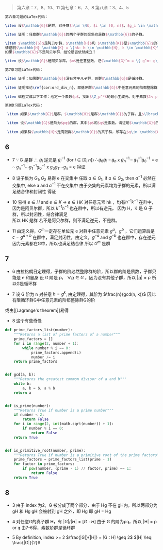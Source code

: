 > 第六章：7、8、10、11
> 第七章：6、7、8
> 第八章：3、4、5

```tex
第六章习题的LaTex代码：

\item 设$\mathbb{G}$是群，对任意$n\in \N$, $i \in [0, n]$，$g_i \in \mathbb{G}$。证明$g_0 g_1 \cdots g_n$的逆元是$g_n^{-1} \cdots g_1^{-1} g_0^{-1}$。

\item 证明：任意群$\mathbb{G}$的两个子群的交集也是群$\mathbb{G}$的子群。

\item $\mathbb{G}$是阿贝尔群，$\mathbb{H}$和 $\mathbb{K}$是$\mathbb{G}$的子群。  
请证明$\mathbb{H} \mathbb{K} = \{hk: h \in \mathbb{H}, k \in \mathbb{K}\}$是群$\mathbb{G}$的子群。  
如果$\mathbb{G}$不是阿贝尔群，结论是否依然成立？

\item 设$\mathbb{G}$是阿贝尔群，$m$是任意整数，记$\mathbb{G}^m = \{ g^m: g\in \mathbb{G}\}$。请证明$\mathbb{G}^m$是$\mathbb{G}$的一个子群。

第7章习题LaTex代码：

\item 证明：如果群$\mathbb{G}$没有非平凡子群，则群$\mathbb{G}$是循环群。  
          
\item 证明推论\ref{cor:ord_div_n}，即循环群$\mathbb{G}$中任意元素的阶都整除群$\mathbb{G}$的阶。  
          
\item 编程完成以下工作：给定一个素数$p$，找出$\Z_p^*$的最小生成元。对于素数$1< p < 10000$，哪一个素数$p$使得$\Z_p^*$的最小生成元最大？

第8章习题LaTex代码：

 \item 如果$\mathbb{G}$是群，$\mathbb{H}$是群$\mathbb{G}$的子群，且$\lbrack \mathbb{G} : \mathbb{H}\rbrack =2$，请证明对任意的$g\in \mathbb{G}$，$g \mathbb{H} = \mathbb{H}g$。

 \item 设$\mathbb{G}$是阶为$pq$的群，其中$p$和$q$是素数。请证明$\mathbb{G}$的任意真子群是循环群。  
    
 \item 如果群$\mathbb{H}$是有限群$\mathbb{G}$的真子群，即存在$g\in \mathbb{G}$但是$g \not \in \mathbb{H}$。请证明$\vert \mathbb{H} \vert  \leq \vert \mathbb{G} \vert \ /2$。
```

## 6
- 7
$\because$ G 是群
$\therefore$ $g_{i}$ 逆元是 $g_{i}^{-1}$  (for $i \in [0,n]$)
$\therefore g_0 g_1 \cdots g_n$ x $g_n^{-1} \cdots g_1^{-1} g_0^{-1}$ = e
$\therefore$ $g_n^{-1} \cdots g_1^{-1} g_0^{-1}$ x $g_0 g_1 \cdots g_n$ = e
得证

- 8
设子集为 $G_{1}, G_{2}$
易得 e 在交集中
任取 $a \in G_{1}$, if $a \in G_{2}$, then $a^{-1}$  必然在交集中, else a and $a^{-1}$ 不在交集中
由于交集的元素均为子群的元素，所以满足结合律和封闭性
得证

- 10
易得 $e \in H$ and $e \in K$ => $e \in HK$
对任意元素 hk ，均有$h^{-1}k^{-1}$ 在群中，因为是阿贝尔群，所以 $k^{-1}h^{-1}$ 也在群中，所以有逆元。
因为 H，K 是 G 子群，所以封闭性，结合律满足	
所以 HK 是群
若不是阿贝尔群，则不满足逆元，不是群。

- 11
由定义得，$G^{m}$一定存在单位元 e
对群中任意元素 $g^{a}$，$g^{b}$ ，它们运算后是 $c = g^{a+b}$ 在群中，满足封闭性，由定义，$g^{-a}$ and $g^{-b}$ 也在群中，存在逆元
因为元素都在G中，所以也满足结合律
所以 $G^{m}$ 是群


## 7
- 6
由拉格朗日定理得，子群的阶必然整除群的阶，所以群的阶是质数，子群只能是 e 和自身
设 G 阶是 p， $\forall g \in G$ ，因为没有其他子群，所以 $|g| = p$
所以G是循环群

- 7
设 G 阶为 n
对任意 $h = g^{k}$, 由定理得，其阶为 $\frac{n}{gcd(n, k)}$
因此有限循环群G中任意元素的阶都整除群G的阶

或由[[Lagrange's theorem]]易得

- 8
这个有些奇怪

```python
def prime_factors_list(number):
    """Returns a list of prime factors of a number"""
    prime_factors = []
    for i in range(2, number + 1):
        while number % i == 0:
            prime_factors.append(i)
            number /= i
    return prime_factors


def gcd(a, b):
    """Returns the greatest common divisor of a and b"""
    while b:
        a, b = b, a % b
    return a


def is_prime(number):
    """Returns True if number is a prime number"""
    if number < 2:
        return False
    for i in range(2, int(math.sqrt(number)) + 1):
        if number % i == 0:
            return False
    return True


def is_primitive_root(number, prime):
    """Returns True if number is a primitive root of the prime factors"""
    prime_factors = prime_factors_list(prime - 1)
    for factor in prime_factors:
        if pow(number, (prime - 1) // factor, prime) == 1:
            return False
    return True
```

## 8
- 3
由于 index 为2，G 被分成了两个部分，由于 Hg 不在 gH内，所以两部分为 gH 和 Hg
gH 会被射到 gH 之外，即 Hg
即 gH = Hg

- 4
对任意G的真子群 H，有 $|G|/|H| = [G : H]$
由于 G 的阶为pq，所以 |H| = p or q
由7-6得，素数阶群是循环群

- 5
By definition, index >= 2
$\frac{|G|}{|H|} = [G : H] \geq 2$
$|H| \leq \frac{|G|}{2}$